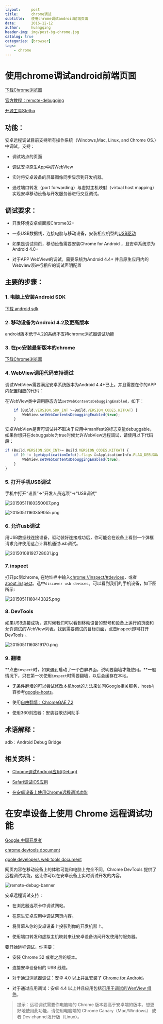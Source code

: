 ```yaml
---
layout:     post
title:      chrome调试
subtitle:   使用chrome调试android前端页面
date:       2016-12-12
author:     huangqing
header-img: img/post-bg-chrome.jpg
catalog: true
categories: [browser]
tags:
    - chrome
---
```


# 使用chrome调试android前端页面

[下载Chrome浏览器](http://www.google.cn/intl/zh-CN/chrome/browser/desktop/index.html)

[官方教程：remote-debugging](https://developer.chrome.com/devtools/docs/remote-debugging)

[开源工具Stetho](http://facebook.github.io/stetho/)

## 功能：

安卓远程调试目前支持所有操作系统（Windows,Mac, Linux, and Chrome OS.）中调试，支持：

+  调试站点的页面

+  调试安卓原生App中的WebView

+   实时将安卓设备的屏幕图像同步显示到开发机器。

+  通过端口转发（port forwarding）与虚拟主机映射（virtual host mapping）实现安卓移动设备与开发服务器进行交互调试。


## 调试要求：

+  开发环境安卓桌面版Chrome32+

+  一条USB数据线，连接电脑与移动设备，安装相应机型的[USB驱动](http://developer.android.com/tools/extras/oem-usb.html)

+  如果是调试网页，移动设备需要安装Chrome for Android ，且安卓系统须为Android 4.0+

+  对于APP WebView的调试，需要系统为Android 4.4+ 并且原生应用内的Webview须进行相应的调试声明配置

## 主要的步骤：

### 1.  电脑上安装Android SDK  

[下载 android sdk](http://www.android-doc.com/sdk/)

### 2.  移动设备为Android 4.2及更高版本

android版本低于4.2的系统不支持chrome浏览器调试功能

### 3.  在pc安装最新版本的chrome

[下载Chrome浏览器](http://www.google.cn/intl/zh-CN/chrome/browser/desktop/index.html)

### 4.  WebView调用代码支持调试

调试WebView需要满足安卓系统版本为Android 4.4+已上。并且需要在你的APP内配置相应的代码：

在WebView类中调用静态方法`setWebContentsDebuggingEnabled`，如下：

~~~javascript
    if (Build.VERSION.SDK_INT >=Build.VERSION_CODES.KITKAT) {  
        WebView.setWebContentsDebuggingEnabled(true);    
    }  
~~~

安卓WebView是否可调试并不取决于应用中manifest的标志变量debuggable，如果你想只在debuggable为true时候允许WebView远程调试，请使用以下代码段：

~~~javascript
if (Build.VERSION.SDK_INT>= Build.VERSION_CODES.KITKAT) {  
    if (0 != (getApplicationInfo().flags &=ApplicationInfo.FLAG_DEBUGGABLE))  {
        WebView.setWebContentsDebuggingEnabled(true);
    }  
} 
~~~

### 5.   打开手机USB调试

手机中打开“设置”->"开发人员选项"->"USB调试"

![20150511160350007.png](/images/chrome/947566-f087c3bdf6585d71.png)

![20150511160359055.png](/images/chrome/947566-a0f77d43428d4af2.png)

### 6.  允许usb调试

用USB数据线连接设备，驱动装好连接成功后，你可能会在设备上看到一个弹框请求允许使用这台计算机通过usb调试。

![20150108192728031.jpg](/images/chrome/947566-d21f0cebec64e4cb.jpg)

### 7.  inspect

打开pc侧chrome, 在地址栏中输入[chrome://inspect/#devices](chrome://inspect/#devices)，或者[about:inspect](about:inspect)。选中`discover usb devices`。可以看到我们的手机设备，如下图所示:

![20150511160443825.png](/images/chrome/947566-9615360d896e4534.png)

### 8.   DevTools

如果USB连接成功，这时候我们可以看到移动设备的型号和设备上运行的页面和允许调试的WebView列表。找到需要调试的目标页面，点击inspect即可打开DevTools 。

![20150511160819170.png](/images/chrome/947566-6462a8743609dd5d.png)

### 9.  翻墙

**点击`inspect`时，如果遇到启动了一个白屏界面，说明要翻墙才能使用。**一般情况下，只在第一次使用`inspect`时需要翻墙，以后会缓存在本地。

+ 无条件翻墙的可以尝试修改本机host的方法来访问Google相关服务，host内容参考[google-hosts](https://github.com/txthinking/google-hosts/blob/master/hosts)。

+ 使用[自由翻墙：ChromeGAE 7.2](http://www.anybfans.com/1378.html)

+ 使用360浏览器：安装谷歌访问助手

## 术语解释：

adb：Android Debug Bridge

## 相关资料：

+  [Chrome调试Android应用(Debug)](http://ask.dcloud.net.cn/article/69)

+  [Safari调试iOS应用](http://ask.dcloud.net.cn/article/143)

+  [在安卓设备上使用Chrome远程调试功能](http://wiki.jikexueyuan.com/project/chrome-devtools/remote-debugging-on-android.html#debugging-tabs)


# 在安卓设备上使用 Chrome 远程调试功能

[Google 中国开发者](https://developers.google.cn/)

[chrome devtools document](https://developer.chrome.com/devtools/index)

[goole developers web tools document](https://developers.google.com/web/tools/setup/)

网页内容在移动设备上的体验可能和电脑上完全不同。Chrome DevTools 提供了远程调试功能，这让你可以在安卓设备上实时调试开发的内容。

![remote-debug-banner](/images/chrome/947566-7da7d04a9847a38a.png)

安卓远程调试支持：

+  在浏览器选项卡中调试网站。

+  在原生安卓应用中调试网页内容。

+  将屏幕从你的安卓设备上投影到你的开发机器上。

+  使用端口转发和虚拟主机映射来让安卓设备访问开发使用的服务器。

要开始远程调试，你需要：

+  安装 Chrome 32 或者之后的版本。

+  连接安卓设备用的 USB 线缆。

+  对于通过浏览器调试：安卓 4.0 以上并且安装了 [Chrome for Android](https://play.google.com/store/apps/details?id=com.android.chrome&hl=en)。

+  对于通过应用调试：安卓 4.4 以上并且应用包括[可用于调试的WenView 组件](https://developer.chrome.com/devtools/docs/remote-debugging#debugging-webviews)。

>提示：远程调试需要你电脑端的 Chrome 版本要高于安卓端的版本。想更好地使用此功能，请使用电脑端的 Chrome Canary（Mac/Windows） 或者 Dev channel发行版（Linux）。